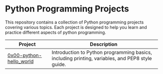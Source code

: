 # Python Programming Projects

This repository contains a collection of Python programming projects covering various topics. Each project is designed to help you learn and practice different aspects of python programming.

| Project | Description |
|---------|-------------|
| [0x00-python-hello_world](./0x00-python-hello_world) | Introduction to Python programming basics, including printing, variables, and PEP8 style guide. |


